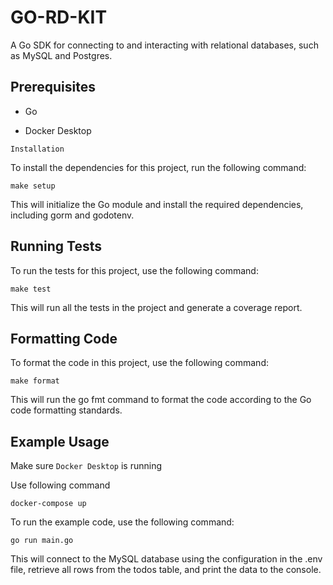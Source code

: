 # GO-RD-KIT
A Go SDK for connecting to and interacting with relational databases, such as MySQL and Postgres.

## Prerequisites

- Go

- Docker Desktop

`Installation`

To install the dependencies for this project, run the following command:


`make setup`

This will initialize the Go module and install the required dependencies, including gorm and godotenv.

## Running Tests

To run the tests for this project, use the following command:

`make test`

This will run all the tests in the project and generate a coverage report.

## Formatting Code

To format the code in this project, use the following command:

`make format`

This will run the go fmt command to format the code according to the Go code formatting standards.

## Example Usage

Make sure `Docker Desktop` is running

Use following command

`docker-compose up`

To run the example code, use the following command:

`go run main.go`

This will connect to the MySQL database using the configuration in the .env file, retrieve all rows from the todos table, and print the data to the console.
